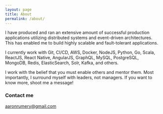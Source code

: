 ```yaml
---
layout: page
title: About
permalink: /about/
---
```


I have produced and ran an extensive amount of successful production applications utilizing distributed systems and event-driven architectures. This has enabled me to build highly scalable and fault-tolerant applications. 

I currently work with Git, CI/CD, AWS, Docker, NodeJS, Python, Go, Scala, ReactJS, React Native, AngularJS, GraphQL, MySQL, PostgreSQL, MongoDB, Redis, ElasticSearch, Solr, Kafka, and others. 

I work with the belief that you must enable others and mentor them. Most importantly, I surround myself with leaders, not managers. If you want to know more, shoot me a message!

### Contact me

[aaronrumery@gmail.com](mailto:aaronrumery@gmail.com)
